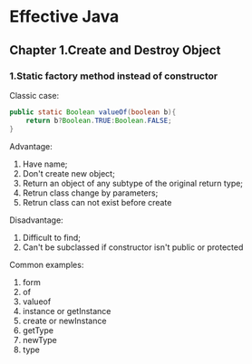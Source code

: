 # Effective Java

## Chapter 1.Create and Destroy Object

### 1.Static factory method instead of constructor

Classic case:
```java
public static Boolean valueOf(boolean b){
    return b?Boolean.TRUE:Boolean.FALSE;
}
```
Advantage:
1. Have name; 
2. Don't create new object;
3. Return an object of any subtype of the original return type; 
4. Retrun class change by parameters;
5. Retrun class can not exist before create

Disadvantage:
1. Difficult to find;
2. Can't be subclassed if constructor isn't public or protected 

Common examples:
1. form
2. of
3. valueof
4. instance or getInstance
5. create or newInstance
6. getType
7. newType
8. type

